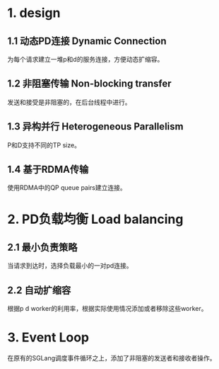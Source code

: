 # 1. design
## 1.1 动态PD连接 Dynamic Connection
为每个请求建立一堆p和d的服务连接，方便动态扩缩容。
## 1.2 非阻塞传输 Non-blocking transfer
发送和接受是非阻塞的，在后台线程中进行。
## 1.3 异构并行 Heterogeneous Parallelism
P和D支持不同的TP size。
## 1.4 基于RDMA传输
使用RDMA中的QP queue pairs建立连接。

# 2. PD负载均衡 Load balancing
## 2.1 最小负责策略
当请求到达时，选择负载最小的一对pd连接。
## 2.2 自动扩缩容
根据p d worker的利用率，根据实际使用情况添加或者移除这些worker。

# 3. Event Loop
在原有的SGLang调度事件循环之上，添加了非阻塞的发送者和接收者操作。
